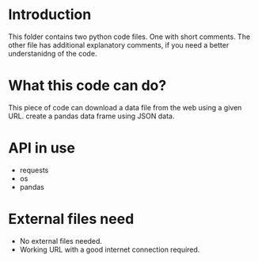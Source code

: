 # Introduction
This folder contains two python code files.
One with short comments.
The other file has additional explanatory comments, if you need a better understanidng of the code.

# What this code can do?
This piece of code can download a data file from the web using a given URL.
create a pandas data frame using JSON data.

# API in use
- requests
- os
- pandas

# External files need
- No external files needed.
- Working URL with a good internet connection required. 
